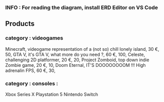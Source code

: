 ### INFO : For reading the diagram, install ERD Editor on VS Code

## Products

### category : videogames
Minecraft, videogame representation of a (not so) chill lonely island, 30 €, 50,
GTA V, it's GTA V, what more do you need ?, 60 €, 100,
Celeste, challenging 2D platformer, 20 €, 20,
Project Zomboid, top down indie Zombie game, 20 €, 10,
Doom Eternal, IT'S DOOOOOOOOM !!! High adrenalin FPS, 60 €, 30, 

### category : consoles :

Xbox Series X
Playstation 5
Nintendo Switch